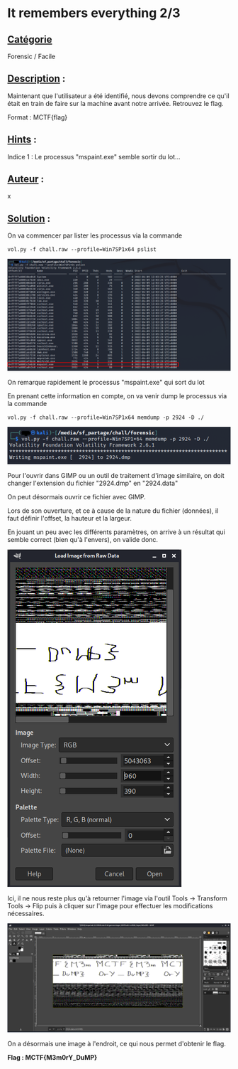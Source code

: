 # **It remembers everything 2/3**
## <u>**Catégorie**</u>

Forensic / Facile

## <u>**Description**</u> :

Maintenant que l'utilisateur a été identifié, nous devons comprendre ce qu'il était en train de faire sur la machine avant notre arrivée.
Retrouvez le flag.

Format : MCTF{flag}

## <u>**Hints**</u> :

Indice 1 : Le processus "mspaint.exe" semble sortir du lot...

## <u>**Auteur**</u> :

x

## <u>Solution</u> :

On va commencer par lister les processus via la commande 
```
vol.py -f chall.raw --profile=Win7SP1x64 pslist
```

![](./photos/pslist.png)

On remarque rapidement le processus "mspaint.exe" qui sort du lot

En prenant cette information en compte, on va venir dump le processus via la commande
```
vol.py -f chall.raw --profile=Win7SP1x64 memdump -p 2924 -D ./
```

![](./photos/dump.png)

Pour l'ouvrir dans GIMP ou un outil de traitement d'image similaire, on doit changer l'extension du fichier "2924.dmp" en "2924.data"

On peut désormais ouvrir ce fichier avec GIMP.

Lors de son ouverture, et ce à cause de la nature du fichier (données), il faut définir l'offset, la hauteur et la largeur.

En jouant un peu avec les différents paramètres, on arrive à un résultat qui semble correct (bien qu'à l'envers), on valide donc.

![](./photos/config.png)

Ici, il ne nous reste plus qu'à retourner l'image via l'outil Tools -> Transform Tools -> Flip puis à cliquer sur l'image pour effectuer les modifications nécessaires.

![](./photos/flag.png)

On a désormais une image à l'endroit, ce qui nous permet d'obtenir le flag.

**Flag : MCTF{M3m0rY_DuMP}**